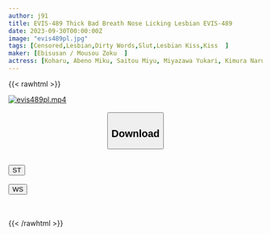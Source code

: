 ```yaml
---
author: j91
title: EVIS-489 Thick Bad Breath Nose Licking Lesbian EVIS-489
date: 2023-09-30T00:00:00Z
image: "evis489pl.jpg"
tags: [Censored,Lesbian,Dirty Words,Slut,Lesbian Kiss,Kiss	]
maker: [Ebisusan / Mousou Zoku  ]
actress: [Koharu, Abeno Miku, Saitou Miyu, Miyazawa Yukari, Kimura Narumi,Kitano Mirei ,NIMO ,Hoshi Ameri ,Hinata Nanako ,Natsuhi Kaze ]
---
```



{{< rawhtml >}}

<div class="video" data-videoid="P6RMXqO6VVS06XM">
    <a href="javascript:;">
        <img src="https://my.j91.asia/posts/evis489pl/evis489pl.jpg" width="WIDTH" height="HEIGHT" alt="evis489pl.mp4" loading="lazy">
    </a>
</div>

<script type="text/javascript" src="https://j91.asia/asset/on-demand-st.js"></script>

<br>
  <link rel="stylesheet" href="https://j91.asia/asset/bs5.css">
  
  <center>
  <button class="btn btn-primary" type="button" data-bs-toggle="collapse" data-bs-target=".multi-collapse" aria-expanded="false" aria-controls="multiCollapseExample1 multiCollapseExample2"><h2>Download</h2></button></center>
</p>
<div class="row">
  <div class="col">
    <div class="collapse multi-collapse" id="multiCollapseExample1">
      <div class="card card-body">
	      	      <br>
<div class="buttons">  
<a href="https://streamtape.to/v/P6RMXqO6VVS06XM"><button class="btn-hover color-3"><i class="fa fa-download"></i> ST</button></a></div>
    </div>
  </div>
</div>
  <div class="col">
    <div class="collapse multi-collapse" id="multiCollapseExample2">
      <div class="card card-body">
	      <br>
<div class="buttons">
    <a href="https://wolfstream.tv/3gocvhl8vj1k"><button class="btn-hover color-9"><i class="fa fa-download"></i> WS</button></a></div>
<br><br>
      </div>
    </div>
  </div>
</div>

{{< /rawhtml >}}